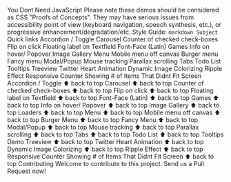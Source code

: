 You Dont Need JavaScript Please note these demos should be considered as CSS "Proofs of Concepts". They may have serious issues from accessibility point of view (keyboard navigation, speech synthesis, etc.), or progressive enhancement/degradation/etc. Style Guide: ```markdown Subject ``` Quick links Accordion / Toggle Carousel Counter of checked check-boxes Flip on click Floating label on Textfield Font-Face (Latin) Games Info on hover/ Popover Image Gallery Menu Mobile menu off canvas Burger menu Fancy menu Modal/Popup Mouse tracking Parallax scrolling Tabs Todo List Tooltips Treeview Twitter Heart Animation Dynamic Image Colorizing Ripple Effect Responsive Counter Showing # of Items That Didnt Fit Screen Accordion / Toggle ⬆ back to top Carousel ⬆ back to top Counter of checked check-boxes ⬆ back to top Flip on click ⬆ back to top Floating label on Textfield ⬆ back to top Font-Face (Latin) ⬆ back to top Games ⬆ back to top Info on hover/ Popover ⬆ back to top Image Gallery ⬆ back to top Loaders ⬆ back to top Menu ⬆ back to top Mobile menu off canvas ⬆ back to top Burger Menu ⬆ back to top Fancy Menu ⬆ back to top Modal/Popup ⬆ back to top Mouse tracking ⬆ back to top Parallax scrolling ⬆ back to top Tabs ⬆ back to top Todo List ⬆ back to top Tooltips Demo Treeview ⬆ back to top Twitter Heart Animation ⬆ back to top Dynamic Image Colorizing ⬆ back to top Ripple Effect ⬆ back to top Responsive Counter Showing # of Items That Didnt Fit Screen ⬆ back to top Contributing Welcome to contribute to this project. Send us a Pull Request now!
